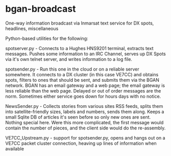 # bgan-broadcast
One-way information broadcast via Inmarsat text service for DX spots, headlines, miscellaneous

Python-based utilities for the following:

spotserver.py - Connects to a Hughes HNS9201 terminal, extracts text messages. Pushes some information to an IRC Channel, serves up DX Spots via it's own telnet server, and writes information to a log file.

spotsender.py - Run this one in the cloud or on a reliable server somewhere. It connects to a DX cluster (in this case VE7CC) and obtains spots, filters to ones that should be sent, and submits them via the BGAN network. BGAN has an email gateway and a web page; the email gateway is less reliable than the web page. Delayed or out of order messages are the norm. Sometimes either service goes down for hours days with no notice.

NewsSender.py - Collects stories from various sites RSS feeds, splits them into satellite-friendly sizes, labels and numbers, sends them along. Keeps a small Sqlite DB of articles it's seen before so only new ones are sent. Nothing special here. Were this more complicated, the first message would contain the number of pieces, and the client side would do the re-assembly.  

VE7CC_Upstream.py - support for spotsender.py, opens and hangs out on a VE7CC packet cluster connection, heaving up lines of information when available


